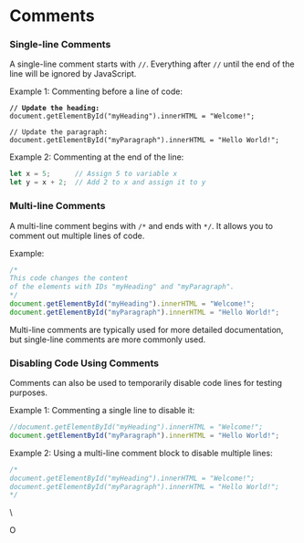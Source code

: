 # Comments

### Single-line Comments

A single-line comment starts with `//`. Everything after `//` until the end of the line will be ignored by JavaScript.

Example 1: Commenting before a line of code:

<pre class="language-javascript"><code class="lang-javascript"><strong>// Update the heading:
</strong>document.getElementById("myHeading").innerHTML = "Welcome!";

// Update the paragraph:
document.getElementById("myParagraph").innerHTML = "Hello World!";
</code></pre>

Example 2: Commenting at the end of the line:

```javascript
let x = 5;      // Assign 5 to variable x
let y = x + 2;  // Add 2 to x and assign it to y
```

### Multi-line Comments

A multi-line comment begins with `/*` and ends with `*/`. It allows you to comment out multiple lines of code.

Example:

```javascript
/*
This code changes the content
of the elements with IDs "myHeading" and "myParagraph".
*/
document.getElementById("myHeading").innerHTML = "Welcome!";
document.getElementById("myParagraph").innerHTML = "Hello World!";
```

Multi-line comments are typically used for more detailed documentation, but single-line comments are more commonly used.

### Disabling Code Using Comments

Comments can also be used to temporarily disable code lines for testing purposes.

Example 1: Commenting a single line to disable it:

```javascript
//document.getElementById("myHeading").innerHTML = "Welcome!";
document.getElementById("myParagraph").innerHTML = "Hello World!";
```

Example 2: Using a multi-line comment block to disable multiple lines:

```javascript
/*
document.getElementById("myHeading").innerHTML = "Welcome!";
document.getElementById("myParagraph").innerHTML = "Hello World!";
*/
```

\


O
